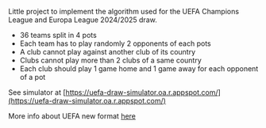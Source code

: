 Little project to implement the algorithm used for the UEFA Champions League and Europa League
2024/2025 draw.

- 36 teams split in 4 pots
- Each team has to play randomly 2 opponents of each pots
- A club cannot play against another club of its country
- Clubs cannot play more than 2 clubs of a same country
- Each club should play 1 game home and 1 game away for each opponent of a pot

See simulator
at [https://uefa-draw-simulator.oa.r.appspot.com/](https://uefa-draw-simulator.oa.r.appspot.com/)

More info about UEFA new
format [here](https://www.uefa.com/uefachampionsleague/news/0268-12157d69ce2d-9f011c70f6fa-1000--new-format-for-champions-league-post-2024-everything-you-ne/)

